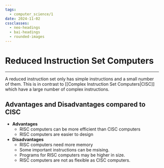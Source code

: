 ```yaml
---
tags:
  - computer_science/1
date: 2024-11-02
cssclasses:
  - neo-headings
  - bai-headings
  - rounded-images
---
```

# Reduced Instruction Set Computers
***
A reduced instruction set only has simple instructions and a small number of them. This is in contrast to [[Complex Instruction Set Computers|CISC]] which have a large number of complex instructions.

## Advantages and Disadvantages compared to CISC
- **Advantages**
    - RISC computers can be more efficient than CISC computers
    - RISC computers are easier to design
- **Disadvantages**
    - RISC computers need more memory
    - Some important instructions can be msising.
    - Programs for RISC computers may be higher in size.
    - RISC computers are not as flexible as CISC computers.
